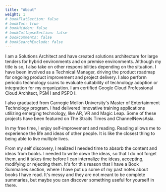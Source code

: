 ```yaml
---
title: "About"
weight: 1
# bookFlatSection: false
# bookToc: true
# bookHidden: false
# bookCollapseSection: false
# bookComments: false
# bookSearchExclude: false
---
```


I am a Solutions Architect and have created solutions architecture for large tenders for hybrid environments and on premise environments. Although my title is so, I also take on other responsibilities depending on the situation. I have been involved as a Technical Manager, driving the product roadmap for ongoing product improvement and project delivery. I also perform periodic technology scans to evaluate suitability of technology adoption or integration for my organization. I am certified Google Cloud Professional Cloud Architect, PSM I and PSPO I.

I also graduated from Carnegie Mellon University's Master of Entertainment Technology program. I had delivered innovative training applications utilizing emerging technology, like AR, VR and Magic Leap. Some of these projects have been featured on The Straits Times and ChannelNewsAsia.

In my free time, I enjoy self-improvement and reading. Reading allows me to experience the life and ideas of other people. It is like the closest thing to being able to live multiple lives. 

From my self discovery, I realized I needed time to absorb the content and ideas from books. I needed to write down the ideas, so that I do not forget them, and it takes time before I can internalize the ideas, accepting, modifying or rejecting them. It's for this reason that I have a Book Summaries section, where I have put up some of my past notes about books I have read. It's messy and they are not meant to be complete summaries, but maybe you can discover something useful for yourself in there. 
